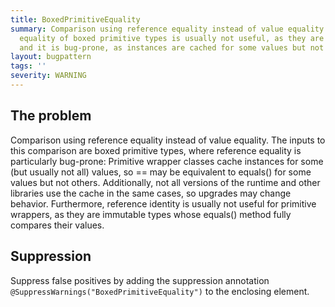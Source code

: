 ```yaml
---
title: BoxedPrimitiveEquality
summary: Comparison using reference equality instead of value equality. Reference
  equality of boxed primitive types is usually not useful, as they are value objects,
  and it is bug-prone, as instances are cached for some values but not others.
layout: bugpattern
tags: ''
severity: WARNING
---
```


<!--
*** AUTO-GENERATED, DO NOT MODIFY ***
To make changes, edit the @BugPattern annotation or the explanation in docs/bugpattern.
-->


## The problem
Comparison using reference equality instead of value equality. The inputs to
this comparison are boxed primitive types, where reference equality is
particularly bug-prone: Primitive wrapper classes cache instances for some (but
usually not all) values, so == may be equivalent to equals() for some values but
not others. Additionally, not all versions of the runtime and other libraries
use the cache in the same cases, so upgrades may change behavior. Furthermore,
reference identity is usually not useful for primitive wrappers, as they are
immutable types whose equals() method fully compares their values.

## Suppression
Suppress false positives by adding the suppression annotation `@SuppressWarnings("BoxedPrimitiveEquality")` to the enclosing element.
